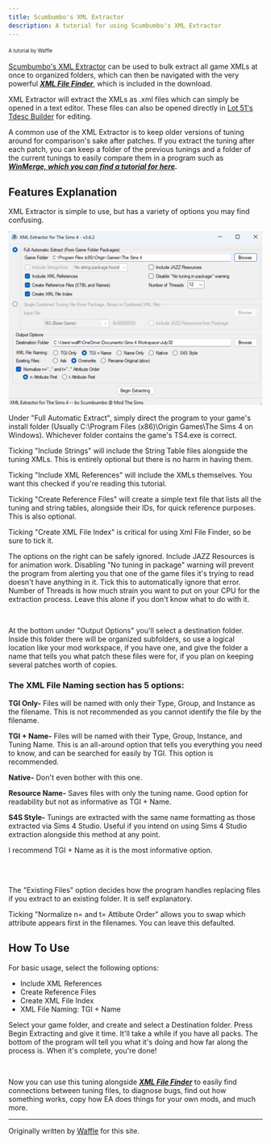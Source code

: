 ```yaml
---
title: Scumbumbo's XML Extractor
description: A tutorial for using Scumbumbo's XML Extractor
---
```


<sup><sub>A tutorial by Waffle</sup></sub>

[Scumbumbo's XML Extractor](https://scumbumbomods.com/xml-extractor/) can be used to bulk extract all game XMLs at once to organized folders, which can then be navigated with the very powerful ***[XML File Finder](https://thesims4moddersreference.org/tutorials/xml-file-finder/)***, which is included in the download.

XML Extractor will extract the XMLs as .xml files which can simply be opened in a text editor. These files can also be opened directly in [Lot 51's Tdesc Builder](https://tdesc.lot51.cc/) for editing.

A common use of the XML Extractor is to keep older versions of tuning around for comparison's sake after patches. If you extract the tuning after each patch, you can keep a folder of the previous tunings and a folder of the current tunings to easily compare them in a program such as ***[WinMerge, which you can find a tutorial for here](https://thesims4moddersreference.org/tutorials/winmerge/).***

## Features Explanation

XML Extractor is simple to use, but has a variety of options you may find confusing. 

![XML Extractor with all the described options selected for basic usage, as described in the text below.](../../../../src/assets/File-Extractor-waffle.png)

Under "Full Automatic Extract", simply direct the program to your game's install folder (Usually C:\\Program Files (x86)\\Origin Games\\The Sims 4 on Windows). Whichever folder contains the game's TS4.exe is correct.

Ticking "Include Strings" will include the String Table files alongside the tuning XMLs. This is entirely optional but there is no harm in having them.

Ticking "Include XML References" will include the XMLs themselves. You want this checked if you're reading this tutorial.

Ticking "Create Reference Files" will create a simple text file that lists all the tuning and string tables, alongside their IDs, for quick reference purposes. This is also optional.

Ticking "Create XML File Index" is critical for using Xml File Finder, so be sure to tick it.

The options on the right can be safely ignored. Include JAZZ Resources is for animation work. Disabling "No tuning in package" warning will prevent the program from alerting you that one of the game files it's trying to read doesn't have anything in it. Tick this to automatically ignore that error. Number of Threads is how much strain you want to put on your CPU for the extraction process. Leave this alone if you don't know what to do with it.

<br>

At the bottom under "Output Options" you'll select a destination folder. Inside this folder there will be organized subfolders, so use a logical location like your mod workspace, if you have one, and give the folder a name that tells you what patch these files were for, if you plan on keeping several patches worth of copies.

### The XML File Naming section has 5 options:

**TGI Only-** Files will be named with only their Type, Group, and Instance as the filename. This is not recommended as you cannot identify the file by the filename.

**TGI + Name-** Files will be named with their Type, Group, Instance, and Tuning Name. This is an all-around option that tells you everything you need to know, and can be searched for easily by TGI. This option is recommended.

**Native-** Don't even bother with this one. 

**Resource Name-** Saves files with only the tuning name. Good option for readability but not as informative as TGI + Name.

**S4S Style-** Tunings are extracted with the same name formatting as those extracted via Sims 4 Studio. Useful if you intend on using Sims 4 Studio extraction alongside this method at any point.

I recommend TGI + Name as it is the most informative option.

<br>

<br>

The "Existing Files" option decides how the program handles replacing files if you extract to an existing folder. It is self explanatory.

Ticking "Normalize n= and t= Attibute Order" allows you to swap which attribute appears first in the filenames. You can leave this defaulted.

How To Use
---

For basic usage, select the following options:

- Include XML References
- Create Reference Files
- Create XML File Index
- XML File Naming: TGI + Name

Select your game folder, and create and select a Destination folder. Press Begin Extracting and give it time. It'll take a while if you have all packs. The bottom of the program will tell you what it's doing and how far along the process is. When it's complete, you're done! 

<br>

Now you can use this tuning alongside ***[XML File Finder](https://thesims4moddersreference.org/tutorials/xml-file-finder/)*** to easily find connections between tuning files, to diagnose bugs, find out how something works, copy how EA does things for your own mods, and much more.

---

Originally written by [Waffle](https://www.patreon.com/c/waffle_mix_ins/) for this site.